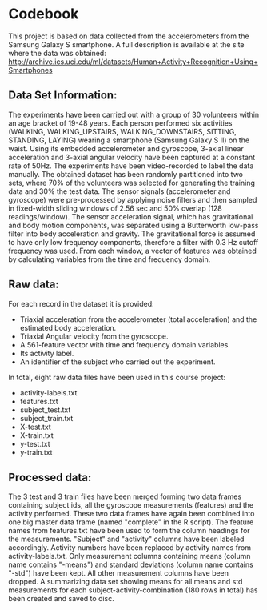 # Codebook

This project is based on data collected from the accelerometers from the Samsung Galaxy S smartphone. A full description is available at the site where the data was obtained: 
http://archive.ics.uci.edu/ml/datasets/Human+Activity+Recognition+Using+Smartphones 

## Data Set Information: 
The experiments have been carried out with a group of 30 volunteers within an age bracket of 19-48 years. Each person performed six activities (WALKING, WALKING_UPSTAIRS, WALKING_DOWNSTAIRS, SITTING, STANDING, LAYING) wearing a smartphone (Samsung Galaxy S II) on the waist. Using its embedded accelerometer and gyroscope, 3-axial linear acceleration and 3-axial angular velocity have been captured at a constant rate of 50Hz. The experiments have been video-recorded to label the data manually. The obtained dataset has been randomly partitioned into two sets, where 70% of the volunteers was selected for generating the training data and 30% the test data. 
The sensor signals (accelerometer and gyroscope) were pre-processed by applying noise filters and then sampled in fixed-width sliding windows of 2.56 sec and 50% overlap (128 readings/window). The sensor acceleration signal, which has gravitational and body motion components, was separated using a Butterworth low-pass filter into body acceleration and gravity. The gravitational force is assumed to have only low frequency components, therefore a filter with 0.3 Hz cutoff frequency was used. From each window, a vector of features was obtained by calculating variables from the time and frequency domain.

## Raw data: 
For each record in the dataset it is provided: 
- Triaxial acceleration from the accelerometer (total acceleration) and the estimated body acceleration. 
- Triaxial Angular velocity from the gyroscope. 
- A 561-feature vector with time and frequency domain variables. 
- Its activity label. 
- An identifier of the subject who carried out the experiment.

In total, eight raw data files have been used in this course project:
- activity-labels.txt
- features.txt
- subject_test.txt
- subject_train.txt
- X-test.txt
- X-train.txt
- y-test.txt
- y-train.txt

## Processed data: 
The 3 test and 3 train files have been merged forming two data frames containing subject ids, all the gyroscope measurements (features) and the activity performed. These two data frames have again been combined into one big master data frame (named "complete" in the R script). The feature names from features.txt have been used to form the column headings for the measurements. "Subject" and "activity" columns have been labeled accordingly. Activity numbers have been replaced by activity names from activity-labels.txt. Only measurement columns containing means (column name contains "-means") and standard deviations (column name contains "-std") have been kept. All other measurement columns have been dropped. A summarizing data set showing means for all means and std measurements for each subject-activity-combination (180 rows in total) has been created and saved to disc.

